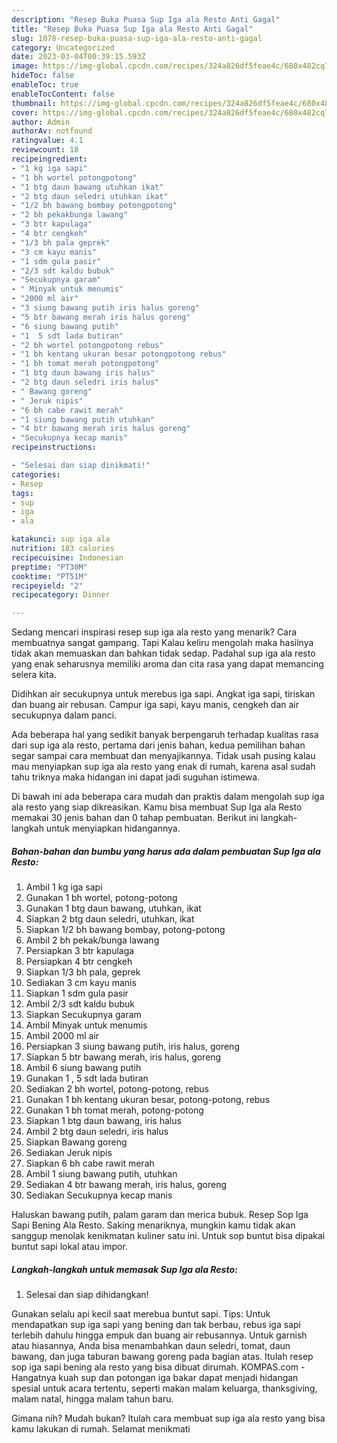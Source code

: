 ```yaml
---
description: "Resep Buka Puasa Sup Iga ala Resto Anti Gagal"
title: "Resep Buka Puasa Sup Iga ala Resto Anti Gagal"
slug: 1078-resep-buka-puasa-sup-iga-ala-resto-anti-gagal
category: Uncategorized
date: 2023-03-04T00:39:15.593Z
image: https://img-global.cpcdn.com/recipes/324a826df5feae4c/680x482cq70/sup-iga-ala-resto-foto-resep-utama.jpg
hideToc: false
enableToc: true
enableTocContent: false
thumbnail: https://img-global.cpcdn.com/recipes/324a826df5feae4c/680x482cq70/sup-iga-ala-resto-foto-resep-utama.jpg
cover: https://img-global.cpcdn.com/recipes/324a826df5feae4c/680x482cq70/sup-iga-ala-resto-foto-resep-utama.jpg
author: Admin
authorAv: notfound
ratingvalue: 4.1
reviewcount: 18
recipeingredient:
- "1 kg iga sapi"
- "1 bh wortel potongpotong"
- "1 btg daun bawang utuhkan ikat"
- "2 btg daun seledri utuhkan ikat"
- "1/2 bh bawang bombay potongpotong"
- "2 bh pekakbunga lawang"
- "3 btr kapulaga"
- "4 btr cengkeh"
- "1/3 bh pala geprek"
- "3 cm kayu manis"
- "1 sdm gula pasir"
- "2/3 sdt kaldu bubuk"
- "Secukupnya garam"
- " Minyak untuk menumis"
- "2000 ml air"
- "3 siung bawang putih iris halus goreng"
- "5 btr bawang merah iris halus goreng"
- "6 siung bawang putih"
- "1  5 sdt lada butiran"
- "2 bh wortel potongpotong rebus"
- "1 bh kentang ukuran besar potongpotong rebus"
- "1 bh tomat merah potongpotong"
- "1 btg daun bawang iris halus"
- "2 btg daun seledri iris halus"
- " Bawang goreng"
- " Jeruk nipis"
- "6 bh cabe rawit merah"
- "1 siung bawang putih utuhkan"
- "4 btr bawang merah iris halus goreng"
- "Secukupnya kecap manis"
recipeinstructions:

- "Selesai dan siap dinikmati!"
categories:
- Resep
tags:
- sup
- iga
- ala

katakunci: sup iga ala 
nutrition: 183 calories
recipecuisine: Indonesian
preptime: "PT30M"
cooktime: "PT51M"
recipeyield: "2"
recipecategory: Dinner

---
```



Sedang mencari inspirasi resep sup iga ala resto yang menarik? Cara membuatnya sangat gampang. Tapi Kalau keliru mengolah maka hasilnya tidak akan memuaskan dan bahkan tidak sedap. Padahal sup iga ala resto yang enak seharusnya memiliki aroma dan cita rasa yang dapat memancing selera kita.


Didihkan air secukupnya untuk merebus iga sapi. Angkat iga sapi, tiriskan dan buang air rebusan. Campur iga sapi, kayu manis, cengkeh dan air secukupnya dalam panci.

Ada beberapa hal yang sedikit banyak berpengaruh terhadap kualitas rasa dari sup iga ala resto, pertama dari jenis bahan, kedua pemilihan bahan segar sampai cara membuat dan menyajikannya. Tidak usah pusing kalau mau menyiapkan sup iga ala resto yang enak di rumah, karena asal sudah tahu triknya maka hidangan ini dapat jadi suguhan istimewa.


Di bawah ini ada beberapa cara mudah dan praktis dalam mengolah sup iga ala resto yang siap dikreasikan. Kamu bisa membuat Sup Iga ala Resto memakai 30 jenis bahan dan 0 tahap pembuatan. Berikut ini langkah-langkah untuk menyiapkan hidangannya.

<!--inarticleads1-->

##### Bahan-bahan dan bumbu yang harus ada dalam pembuatan Sup Iga ala Resto:

1. Ambil 1 kg iga sapi
1. Gunakan 1 bh wortel, potong-potong
1. Gunakan 1 btg daun bawang, utuhkan, ikat
1. Siapkan 2 btg daun seledri, utuhkan, ikat
1. Siapkan 1/2 bh bawang bombay, potong-potong
1. Ambil 2 bh pekak/bunga lawang
1. Persiapkan 3 btr kapulaga
1. Persiapkan 4 btr cengkeh
1. Siapkan 1/3 bh pala, geprek
1. Sediakan 3 cm kayu manis
1. Siapkan 1 sdm gula pasir
1. Ambil 2/3 sdt kaldu bubuk
1. Siapkan Secukupnya garam
1. Ambil  Minyak untuk menumis
1. Ambil 2000 ml air
1. Persiapkan 3 siung bawang putih, iris halus, goreng
1. Siapkan 5 btr bawang merah, iris halus, goreng
1. Ambil 6 siung bawang putih
1. Gunakan 1 , 5 sdt lada butiran
1. Sediakan 2 bh wortel, potong-potong, rebus
1. Gunakan 1 bh kentang ukuran besar, potong-potong, rebus
1. Gunakan 1 bh tomat merah, potong-potong
1. Siapkan 1 btg daun bawang, iris halus
1. Ambil 2 btg daun seledri, iris halus
1. Siapkan  Bawang goreng
1. Sediakan  Jeruk nipis
1. Siapkan 6 bh cabe rawit merah
1. Ambil 1 siung bawang putih, utuhkan
1. Sediakan 4 btr bawang merah, iris halus, goreng
1. Sediakan Secukupnya kecap manis


Haluskan bawang putih, palam garam dan merica bubuk. Resep Sop Iga Sapi Bening Ala Resto. Saking menariknya, mungkin kamu tidak akan sanggup menolak kenikmatan kuliner satu ini. Untuk sop buntut bisa dipakai buntut sapi lokal atau impor. 

<!--inarticleads2-->

##### Langkah-langkah untuk memasak Sup Iga ala Resto:


1. Selesai dan siap dihidangkan!

Gunakan selalu api kecil saat merebua buntut sapi. Tips: Untuk mendapatkan sup iga sapi yang bening dan tak berbau, rebus iga sapi terlebih dahulu hingga empuk dan buang air rebusannya. Untuk garnish atau hiasannya, Anda bisa menambahkan daun seledri, tomat, daun bawang, dan juga taburan bawang goreng pada bagian atas. Itulah resep sop iga sapi bening ala resto yang bisa dibuat dirumah. KOMPAS.com - Hangatnya kuah sup dan potongan iga bakar dapat menjadi hidangan spesial untuk acara tertentu, seperti makan malam keluarga, thanksgiving, malam natal, hingga malam tahun baru. 

Gimana nih? Mudah bukan? Itulah cara membuat sup iga ala resto yang bisa kamu lakukan di rumah. Selamat menikmati
